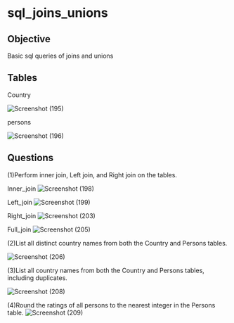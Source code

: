 # sql_joins_unions
## Objective
Basic sql queries of joins and unions 
##  Tables
Country

![Screenshot (195)](https://github.com/user-attachments/assets/95a3d92e-5307-45ef-ad3e-9e05b05a171f)

persons

![Screenshot (196)](https://github.com/user-attachments/assets/36f6fe68-932c-411d-b499-01eb2aab390c)


## Questions
(1)Perform inner join, Left join, and Right join on the tables. 

Inner_join
![Screenshot (198)](https://github.com/user-attachments/assets/050fa5fd-1903-4bad-aae2-7618f400ae92)

Left_join
![Screenshot (199)](https://github.com/user-attachments/assets/3d2aab63-90b2-4637-a1b8-555c6079ef96)

Right_join
![Screenshot (203)](https://github.com/user-attachments/assets/b77b222a-7b08-4bb4-95c3-a2a62b5dd2cb)

Full_join
![Screenshot (205)](https://github.com/user-attachments/assets/aade175b-cfe6-4a8f-ab57-352613fb0718)





(2)List all distinct country names from both the Country and Persons tables.

![Screenshot (206)](https://github.com/user-attachments/assets/0cf5ae78-0900-4290-9feb-6722401b7c85)



(3)List all country names from both the Country and Persons tables, including duplicates. 

![Screenshot (208)](https://github.com/user-attachments/assets/01c1f780-a526-4dd6-bb96-328c8dca4ebe)


(4)Round the ratings of all persons to the nearest integer in the Persons table.
![Screenshot (209)](https://github.com/user-attachments/assets/3754d08f-6455-4a57-a8a7-cca36eb9093a)


